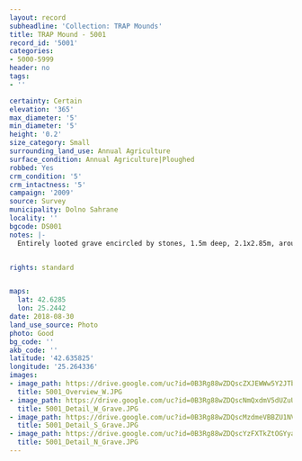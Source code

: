 ```yaml
---
layout: record
subheadline: 'Collection: TRAP Mounds'
title: TRAP Mound - 5001
record_id: '5001'
categories:
- 5000-5999
header: no
tags:
- ''

certainty: Certain
elevation: '365'
max_diameter: '5'
min_diameter: '5'
height: '0.2'
size_category: Small
surrounding_land_use: Annual Agriculture
surface_condition: Annual Agriculture|Ploughed
robbed: Yes
crm_condition: '5'
crm_intactness: '5'
campaign: '2009'
source: Survey
municipality: Dolno Sahrane
locality: ''
bgcode: DS001
notes: |-
  Entirely looted grave encircled by stones, 1.5m deep, 2.1x2.85m, around the grave several large stones (ca 15 m circle around), soil from grave around.


rights: standard


maps:
  lat: 42.6285
  lon: 25.2442
date: 2018-08-30
land_use_source: Photo
photo: Good
bg_code: ''
akb_code: ''
latitude: '42.635825'
longitude: '25.264336'
images:
- image_path: https://drive.google.com/uc?id=0B3Rg88wZDQscZXJEWWw5Y2JTbGM
  title: 5001_Overview_W.JPG
- image_path: https://drive.google.com/uc?id=0B3Rg88wZDQscNmQxdmV5dUZuUmc
  title: 5001_Detail_W_Grave.JPG
- image_path: https://drive.google.com/uc?id=0B3Rg88wZDQscMzdmeVBBZU1NVmc
  title: 5001_Detail_S_Grave.JPG
- image_path: https://drive.google.com/uc?id=0B3Rg88wZDQscYzFXTkZtOGYyalE
  title: 5001_Detail_N_Grave.JPG
---
```

